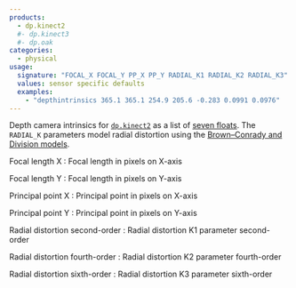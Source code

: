```yaml
---
products:
  - dp.kinect2
  #- dp.kinect3
  #- dp.oak
categories:
  - physical
usage:
  signature: "FOCAL_X FOCAL_Y PP_X PP_Y RADIAL_K1 RADIAL_K2 RADIAL_K3"
  values: sensor specific defaults
  examples:
    - "depthintrinsics 365.1 365.1 254.9 205.6 -0.283 0.0991 0.0976"
---
```


Depth camera intrinsics for [`dp.kinect2`](../../dp.kinect2/) as a list of
[seven floats](https://msdn.microsoft.com/en-us/library/microsoft.kinect.kinect.cameraintrinsics.aspx).
The `RADIAL_K` parameters model radial distortion using the
[Brown–Conrady and Division models](https://en.wikipedia.org/wiki/Distortion_%28optics%29#Software_correction).

Focal length X
: Focal length in pixels on X-axis

Focal length Y
: Focal length in pixels on Y-axis

Principal point X
: Principal point in pixels on X-axis

Principal point Y
: Principal point in pixels on Y-axis

Radial distortion second-order
: Radial distortion K1 parameter second-order

Radial distortion fourth-order
: Radial distortion K2 parameter fourth-order

Radial distortion sixth-order
: Radial distortion K3 parameter sixth-order
